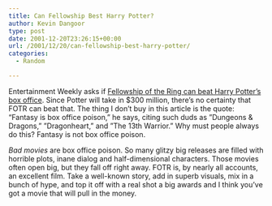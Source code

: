 ```yaml
---
title: Can Fellowship Best Harry Potter?
author: Kevin Dangoor
type: post
date: 2001-12-20T23:26:15+00:00
url: /2001/12/20/can-fellowship-best-harry-potter/
categories:
  - Random

---
```

Entertainment Weekly asks if [Fellowship of the Ring can beat Harry Potter&#8217;s box office][1]. Since Potter will take in $300 million, there&#8217;s no certainty that FOTR can beat that. The thing I don&#8217;t buy in this article is the quote: &#8220;Fantasy is box office poison,&#8221; he says, citing such duds as &#8221;Dungeons & Dragons,&#8221; &#8221;Dragonheart,&#8221; and &#8221;The 13th Warrior.&#8221; Why must people always do this? Fantasy is not box office poison.
  
<!--more-->


  
_Bad movies_ are box office poison. So many glitzy big releases are filled with horrible plots, inane dialog and half-dimensional characters. Those movies often open big, but they fall off right away. FOTR is, by nearly all accounts, an excellent film. Take a well-known story, add in superb visuals, mix in a bunch of hype, and top it off with a real shot a big awards and I think you&#8217;ve got a movie that will pull in the money.

 [1]: http://www.ew.com/ew/report/0,6115,189287~1~0~canlordofrings,00.html